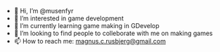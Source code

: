 - 👋 Hi, I’m @musenfyr
- 👀 I’m interested in game development
- 🌱 I’m currently learning game making in GDevelop
- 💞️ I’m looking to find people to colleborate with me on making games
- 📫 How to reach me: magnus.c.rusbjerg@gmail.com
 
<!---
musenfyr/musenfyr is a ✨ special ✨ repository because its `README.md` (this file) appears on your GitHub profile.
You can click the Preview link to take a look at your changes.
--->
